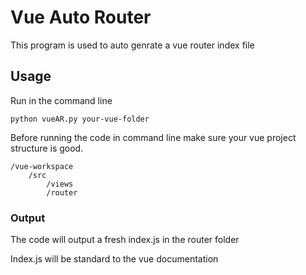 # Vue Auto Router

This program is used to auto genrate a vue router index file

## Usage

Run in the command line

    python vueAR.py your-vue-folder

Before running the code in command line make sure your vue project structure is good.

    /vue-workspace
        /src
            /views
            /router

### Output

The code will output a fresh index.js in the router folder

Index.js will be standard to the vue documentation